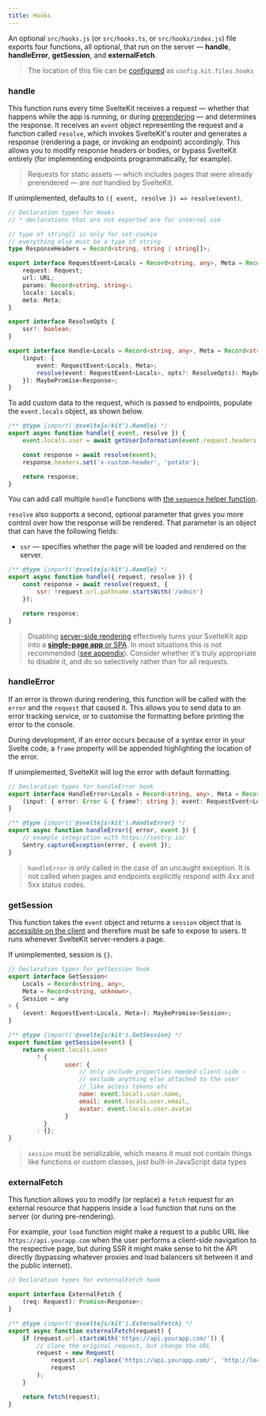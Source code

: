 ```yaml
---
title: Hooks
---
```


An optional `src/hooks.js` (or `src/hooks.ts`, or `src/hooks/index.js`) file exports four functions, all optional, that run on the server — **handle**, **handleError**, **getSession**, and **externalFetch**.

> The location of this file can be [configured](#configuration) as `config.kit.files.hooks`

### handle

This function runs every time SvelteKit receives a request — whether that happens while the app is running, or during [prerendering](#page-options-prerender) — and determines the response. It receives an `event` object representing the request and a function called `resolve`, which invokes SvelteKit's router and generates a response (rendering a page, or invoking an endpoint) accordingly. This allows you to modify response headers or bodies, or bypass SvelteKit entirely (for implementing endpoints programmatically, for example).

> Requests for static assets — which includes pages that were already prerendered — are _not_ handled by SvelteKit.

If unimplemented, defaults to `({ event, resolve }) => resolve(event)`.

```ts
// Declaration types for Hooks
// * declarations that are not exported are for internal use

// type of string[] is only for set-cookie
// everything else must be a type of string
type ResponseHeaders = Record<string, string | string[]>;

export interface RequestEvent<Locals = Record<string, any>, Meta = Record<string, unknown>> {
	request: Request;
	url: URL;
	params: Record<string, string>;
	locals: Locals;
	meta: Meta;
}

export interface ResolveOpts {
	ssr?: boolean;
}

export interface Handle<Locals = Record<string, any>, Meta = Record<string, unknown>> {
	(input: {
		event: RequestEvent<Locals, Meta>;
		resolve(event: RequestEvent<Locals>, opts?: ResolveOpts): MaybePromise<Response>;
	}): MaybePromise<Response>;
}
```

To add custom data to the request, which is passed to endpoints, populate the `event.locals` object, as shown below.

```js
/** @type {import('@sveltejs/kit').Handle} */
export async function handle({ event, resolve }) {
	event.locals.user = await getUserInformation(event.request.headers.get('cookie'));

	const response = await resolve(event);
	response.headers.set('x-custom-header', 'potato');

	return response;
}
```

You can add call multiple `handle` functions with [the `sequence` helper function](#modules-sveltejs-kit-hooks).

`resolve` also supports a second, optional parameter that gives you more control over how the response will be rendered. That parameter is an object that can have the following fields:

- `ssr` — specifies whether the page will be loaded and rendered on the server.

```js
/** @type {import('@sveltejs/kit').Handle} */
export async function handle({ request, resolve }) {
	const response = await resolve(request, {
		ssr: !request.url.pathname.startsWith('/admin')
	});

	return response;
}
```

> Disabling [server-side rendering](#appendix-ssr) effectively turns your SvelteKit app into a [**single-page app** or SPA](#appendix-csr-and-spa). In most situations this is not recommended ([see appendix](#appendix-ssr)). Consider whether it's truly appropriate to disable it, and do so selectively rather than for all requests.

### handleError

If an error is thrown during rendering, this function will be called with the `error` and the `request` that caused it. This allows you to send data to an error tracking service, or to customise the formatting before printing the error to the console.

During development, if an error occurs because of a syntax error in your Svelte code, a `frame` property will be appended highlighting the location of the error.

If unimplemented, SvelteKit will log the error with default formatting.

```ts
// Declaration types for handleError hook
export interface HandleError<Locals = Record<string, any>, Meta = Record<string, unknown>> {
	(input: { error: Error & { frame?: string }; event: RequestEvent<Locals, Meta> }): void;
}
```

```js
/** @type {import('@sveltejs/kit').HandleError} */
export async function handleError({ error, event }) {
	// example integration with https://sentry.io/
	Sentry.captureException(error, { event });
}
```

> `handleError` is only called in the case of an uncaught exception. It is not called when pages and endpoints explicitly respond with 4xx and 5xx status codes.

### getSession

This function takes the `event` object and returns a `session` object that is [accessible on the client](#modules-$app-stores) and therefore must be safe to expose to users. It runs whenever SvelteKit server-renders a page.

If unimplemented, session is `{}`.

```ts
// Declaration types for getSession hook
export interface GetSession<
	Locals = Record<string, any>,
	Meta = Record<string, unknown>,
	Session = any
> {
	(event: RequestEvent<Locals, Meta>): MaybePromise<Session>;
}
```

```js
/** @type {import('@sveltejs/kit').GetSession} */
export function getSession(event) {
	return event.locals.user
		? {
				user: {
					// only include properties needed client-side —
					// exclude anything else attached to the user
					// like access tokens etc
					name: event.locals.user.name,
					email: event.locals.user.email,
					avatar: event.locals.user.avatar
				}
		  }
		: {};
}
```

> `session` must be serializable, which means it must not contain things like functions or custom classes, just built-in JavaScript data types

### externalFetch

This function allows you to modify (or replace) a `fetch` request for an external resource that happens inside a `load` function that runs on the server (or during pre-rendering).

For example, your `load` function might make a request to a public URL like `https://api.yourapp.com` when the user performs a client-side navigation to the respective page, but during SSR it might make sense to hit the API directly (bypassing whatever proxies and load balancers sit between it and the public internet).

```ts
// Declaration types for externalFetch hook

export interface ExternalFetch {
	(req: Request): Promise<Response>;
}
```

```js
/** @type {import('@sveltejs/kit').ExternalFetch} */
export async function externalFetch(request) {
	if (request.url.startsWith('https://api.yourapp.com/')) {
		// clone the original request, but change the URL
		request = new Request(
			request.url.replace('https://api.yourapp.com/', 'http://localhost:9999/'),
			request
		);
	}

	return fetch(request);
}
```
